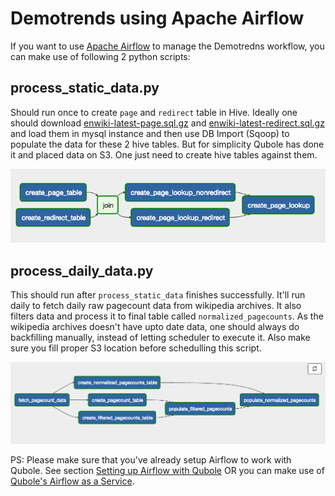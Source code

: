 # Demotrends using Apache Airflow

If you want to use [Apache Airflow](https://github.com/apache/incubator-airflow) to manage the Demotredns workflow, you can make use of following 2 python scripts:

## process_static_data.py
Should run once to create `page` and `redirect` table in Hive. Ideally one should download [enwiki-latest-page.sql.gz](http://dumps.wikimedia.org/enwiki/latest/enwiki-latest-page.sql.gz) and [enwiki-latest-redirect.sql.gz](http://dumps.wikimedia.org/enwiki/latest/enwiki-latest-redirect.sql.gz) and load them in mysql instance and then use DB Import (Sqoop) to populate the data for these 2 hive tables. But for simplicity Qubole has done it and placed data on S3. One just need to create hive tables against them. 

![](static.png)


## process_daily_data.py
This should run after `process_static_data` finishes successfully. It'll run daily to fetch daily raw pagecount data from wikipedia archives. It also filters data and process it to final table called `normalized_pagecounts`. As the wikipedia archives doesn't have upto date data, one should always do backfilling manually, instead of letting scheduler to execute it. Also make sure you fill proper S3 location before schedulling this script. 

![](daily.png)


PS: Please make sure that you've already setup Airflow to work with Qubole. See section [Setting up Airflow with Qubole](https://www.qubole.com/blog/product/open-source-integration-of-airflow-and-qubole/) OR you can make use of [Qubole's Airflow as a Service](http://docs.qubole.com/en/latest/user-guide/airflow/index.html).

